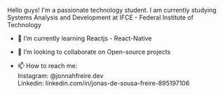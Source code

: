 Hello guys! 
I'm a passionate technology student.
I am currently studying Systems Analysis and Development at IFCE - Federal Institute of Technology

<!--
**jonnahfreire/jonnahfreire** is a ✨ _special_ ✨ repository because its `README.md` (this file) appears on your GitHub profile.

Here are some ideas to get you started:
- 🤔 I’m looking for help with ...
- 💬 Ask me about ...
- 🔭 I’m currently studying on ...
-->
- 🌱 I’m currently learning Reactjs - React-Native
- 👯 I’m looking to collaborate on Open-source projects

- 📫 How to reach me:<br>
Instagram: @jonnahfreire.dev<br>
Linkedin: linkedin.com/in/jonas-de-sousa-freire-895197106
<!--
- 😄 Pronouns: ...
- ⚡ Fun fact: ...
-->
